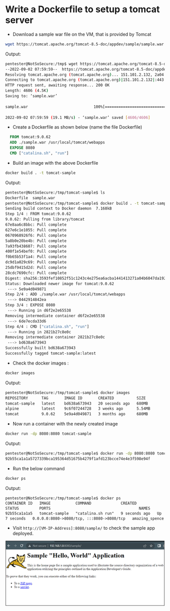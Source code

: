 # Write a Dockerfile to setup a tomcat server


* Download a sample war file on the VM, that is provided by Tomcat

```bash
wget https://tomcat.apache.org/tomcat-8.5-doc/appdev/sample/sample.war
```

Output:
```bash
pentester@NotSoSecure:/tmp$ wget https://tomcat.apache.org/tomcat-8.5-doc/appdev/sample/sample.war
--2022-09-02 07:59:59--  https://tomcat.apache.org/tomcat-8.5-doc/appdev/sample/sample.war
Resolving tomcat.apache.org (tomcat.apache.org)... 151.101.2.132, 2a04:4e42::644
Connecting to tomcat.apache.org (tomcat.apache.org)|151.101.2.132|:443... connected.
HTTP request sent, awaiting response... 200 OK
Length: 4606 (4.5K)
Saving to: ‘sample.war’

sample.war                             100%[============================================================================>]   4.50K  --.-KB/s    in 0s

2022-09-02 07:59:59 (19.1 MB/s) - ‘sample.war’ saved [4606/4606]
```

* Create a Dockerfile as shown below (name the file Dockerfile)

```Dockerfile
  FROM tomcat:9.0.62
  ADD ./sample.war /usr/local/tomcat/webapps
  EXPOSE 8080
  CMD ["catalina.sh", "run"]
```

* Build an image with the above Dockerfile
```bash
docker build . -t tomcat-sample
```
Output:
```bash
pentester@NotSoSecure:/tmp/tomcat-sample$ ls
Dockerfile  sample.war
pentester@NotSoSecure:/tmp/tomcat-sample$ docker build . -t tomcat-sample
Sending build context to Docker daemon  7.168kB
Step 1/4 : FROM tomcat:9.0.62
9.0.62: Pulling from library/tomcat
67e8aa6c8bbc: Pull complete
627e6c1e1055: Pull complete
0670968926f6: Pull complete
5a8b0e20be4b: Pull complete
7a93fb438607: Pull complete
400f1e54bef0: Pull complete
f0b65b53f1a4: Pull complete
dc9d1a029c69: Pull complete
25dbf9415d2d: Pull complete
28cdc7690cfc: Pull complete
Digest: sha256:3593fef10852f51c1243c4e275ea6acba1441413271a04b6047da19259458b24
Status: Downloaded newer image for tomcat:9.0.62
 ---> 5e9a4d049871
Step 2/4 : ADD ./sample.war /usr/local/tomcat/webapps
 ---> 0442914842ea
Step 3/4 : EXPOSE 8080
 ---> Running in d6f2e2e65538
Removing intermediate container d6f2e2e65538
 ---> 6de7ecda33d6
Step 4/4 : CMD ["catalina.sh", "run"]
 ---> Running in 2821b27c8e0c
Removing intermediate container 2821b27c8e0c
 ---> bd638a673943
Successfully built bd638a673943
Successfully tagged tomcat-sample:latest
```
* Check the docker images :
```bash
docker images
```
Output:
```bash
pentester@NotSoSecure:/tmp/tomcat-sample$ docker images
REPOSITORY      TAG       IMAGE ID       CREATED          SIZE
tomcat-sample   latest    bd638a673943   20 seconds ago   680MB
alpine          latest    9c6f07244728   3 weeks ago      5.54MB
tomcat          9.0.62    5e9a4d049871   3 months ago     680MB
```
* Now run a container with the newly created image
```bash
docker run -dp 8080:8080 tomcat-sample
```
Output:
```bash
pentester@NotSoSecure:/tmp/tomcat-sample$ docker run -dp 8080:8080 tomcat-sample
92b55ca1a1a5727339bca195364d51675b4279f1afd123bcce74e4e3f598e94f
```
* Run the below command 
```bash
docker ps
```
Output:

```
pentester@NotSoSecure:/tmp/tomcat-sample$ docker ps
CONTAINER ID   IMAGE           COMMAND             CREATED         STATUS         PORTS                                       NAMES
92b55ca1a1a5   tomcat-sample   "catalina.sh run"   9 seconds ago   Up 7 seconds   0.0.0.0:8080->8080/tcp, :::8080->8080/tcp   amazing_spence
```

* Visit ```http://[VM-IP-Address]:8080/sample/``` to check the sample app deployed.

![Sample App deployed on Tomcat](images/tomcat-sample1.png)